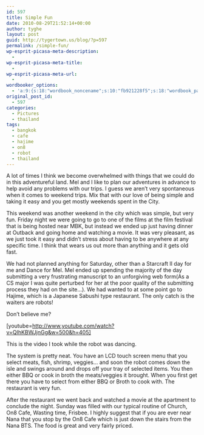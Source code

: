 ```yaml
---
id: 597
title: Simple Fun
date: 2010-08-29T21:52:14+00:00
author: tyghe
layout: post
guid: http://tygertown.us/blog/?p=597
permalink: /simple-fun/
wp-esprit-picasa-meta-description:
  - 
wp-esprit-picasa-meta-title:
  - 
wp-esprit-picasa-meta-url:
  - 
wordbooker_options:
  - 'a:9:{s:18:"wordbook_noncename";s:10:"fb921228f5";s:18:"wordbook_page_post";s:4:"-100";s:18:"wordbook_orandpage";s:1:"2";s:23:"wordbook_default_author";s:1:"2";s:23:"wordbook_extract_length";s:3:"256";s:19:"wordbook_actionlink";s:3:"300";s:18:"wordbook_attribute";s:31:"Posted a new post on their blog";s:29:"wordbooker_status_update_text";s:35:": New blog post :  %title% - %link%";s:20:"wordbook_comment_get";s:2:"on";}'
original_post_id:
  - 597
categories:
  - Pictures
  - thailand
tags:
  - bangkok
  - cafe
  - hajime
  - on8
  - robot
  - thailand
---
```

A lot of times I think we become overwhelmed with things that we could do in this adventureful land. Mel and I like to plan our adventures in advance to help avoid any problems with our trips. I guess we aren&#8217;t very spontaneous when it comes to weekend trips. Mix that with our love of being simple and taking it easy and you get mostly weekends spent in the City.

This weekend was another weekend in the city which was simple, but very fun. Friday night we were going to go to one of the films at the film festival that is being hosted near MBK, but instead we ended up just having dinner at Outback and going home and watching a movie. It was very pleasant, as we just took it easy and didn&#8217;t stress about having to be anywhere at any specific time. I think that wears us out more than anything and it gets old fast.

We had not planned anything for Saturday, other than a Starcraft II day for me and Dance for Mel. Mel ended up spending the majority of the day submitting a very frustrating manuscript to an unforgiving web form(As a CS major I was quite perturbed for her at the poor quality of the submitting process they had on the site&#8230;). We had wanted to at some point go to Hajime, which is a Japanese Sabushi type restaurant. The only catch is the waiters are robots!

Don&#8217;t believe me?
  
[youtube=http://www.youtube.com/watch?v=QIhKBWJjnGg&w=500&h=405]

This is the video I took while the robot was dancing.

The system is pretty neat. You have an LCD touch screen menu that you select meats, fish, shrimp, veggies&#8230; and soon the robot comes down the isle and swings around and drops off your tray of selected items. You then either BBQ or cook in broth the meats/veggies it brought. When you first get there you have to select from either BBQ or Broth to cook with. The restaurant is very fun.

After the restaurant we went back and watched a movie at the apartment to conclude the night. Sunday was filled with our typical routine of Church, On8 Cafe, Wasting time, Frisbee. I highly suggest that if you are ever near Nana that you stop by the On8 Cafe which is just down the stairs from the Nana BTS. The food is great and very fairly priced.
